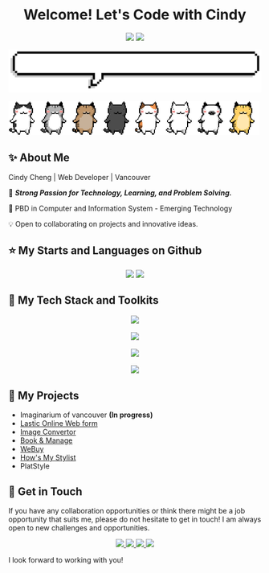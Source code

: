 
<h1 align="center">Welcome! Let's Code with Cindy</h1>

<p align="center"> 
  <img src="https://img.shields.io/github/followers/chengcindyy?style=for-the-badge&color=%23FF9FB2" />
  <img src="https://img.shields.io/github/created-at/chengcindyy/chengcindyy?style=for-the-badge&color=%23FBDCE2" />
</p>

![titleGIF](/pixel-speech-bubble.gif)

![dividerGIF](/ezgif-6-1d4bacd318.gif)

## :sparkles: About Me

Cindy Cheng  |  Web Developer  |  Vancouver

:pushpin: ***Strong Passion for Technology, Learning, and Problem Solving.***

:book: PBD in Computer and Information System - Emerging Technology

:bulb: Open to collaborating on projects and innovative ideas.

## :star: My Starts and Languages on Github

<p align="center">
  <img src="https://github-readme-stats.vercel.app/api?username=chengcindyy&theme=dark&hide_border=true&count_private=true&hide=stars,issues,contribs&show_icons=true&rank_icon=percentile&line_height=30&bg_color=00000000&show=prs_merged,prs_merged_percentage" />
  <img src="https://github-readme-stats.vercel.app/api/top-langs/?username=chengcindyy&hide_border=true&theme=dark&layout=compact&bg_color=00000000" />
</p>

## :gem: My Tech Stack and Toolkits

<p align="center">
  <a href="https://skillicons.dev">
    <img src="https://skillicons.dev/icons?i=java,js,html,css,ts,tailwind" />
  </a>
</p>
<p align="center">
  <a href="https://skillicons.dev">
    <img src="https://skillicons.dev/icons?i=react,nodejs,express,npm,nextjs,vite,bootstrap,materialui,mongodb,firebase" />
  </a>
</p>
<p align="center">
  <a href="https://skillicons.dev">
    <img src="https://skillicons.dev/icons?i=vscode,eclipse,idea,aws,github,heroku,netlify" />
  </a>
</p>
<p align="center">
  <a href="https://skillicons.dev">
    <img src="https://skillicons.dev/icons?i=bash,py,cs,gcp,docker,mysql,anaconda,unity" />
  </a>
</p>

## :dart: My Projects
- Imaginarium of vancouver **(In progress)**
- [Lastic Online Web form](https://form.lastic.ca/)
- [Image Convertor](https://github.com/chengcindyy/image_convertor)
- [Book & Manage](https://booknmanage.codingwithcindy.com)
- [WeBuy](https://github.com/chengcindyy/WeBuy)
- [How's My Stylist](https://github.com/chengcindyy/CSIS4175-HMS)
- PlatStyle

## :pushpin: Get in Touch

If you have any collaboration opportunities or think there might be a job opportunity that suits me, please do not hesitate to get in touch! I am always open to new challenges and opportunities.

<p align="center"> 
   <a href="https://codingwithcindy.com/">
    <img src="https://img.shields.io/badge/Portfolio-%2523000000.svg?style=for-the-badge&logo=protodotio&logoColor=white&color=%23462749" />
  </a>
  <a href="mailto:cindy.cheng@outlook.com">
    <img src="https://img.shields.io/badge/Gmail-D14836?style=for-the-badge&logo=gmail&logoColor=white" />
  </a>
  <a href="https://www.linkedin.com/in/chengcindyy/">
    <img src="https://img.shields.io/badge/LinkedIn-0077B5?style=for-the-badge&logo=linkedin&logoColor=white" />
  </a>
   <a href="https://www.instagram.com/cindyc_cc/">
    <img src="https://img.shields.io/badge/Instagram-E4405F?style=for-the-badge&logo=instagram&logoColor=white" />
  </a>
</p>

I look forward to working with you!
